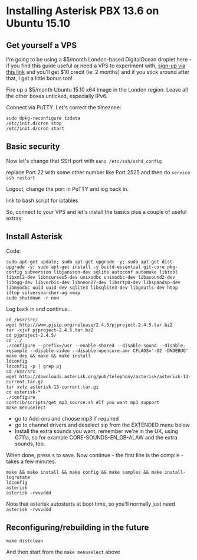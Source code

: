 # Installing Asterisk PBX 13.6 on Ubuntu 15.10

## Get yourself a VPS

I'm going to be using a $5/month London-based DigitalOcean droplet here - if you find this guide useful or need a VPS to experiment with, [sign-up via this link](https://www.digitalocean.com/?refcode=3e12153ab02b) and you'll get $10 credit (ie: 2 months) and if you stick around after that, I get a little bonus too!

Fire up a $5/month Ubuntu 15.10 x64 image in the London region.
Leave all the other boxes unticked, especially IPv6.

Connect via PuTTY. Let's correct the timezone:

````
sudo dpkg-reconfigure tzdata
/etc/init.d/cron stop
/etc/init.d/cron start
````

## Basic security

Now let's change that SSH port with `nano /etc/ssh/sshd_config`

replace Port 22 with some other number like Port 2525 and then do `service ssh restart`

Logout, change the port in PuTTY and log back in. 

link to bash script for iptables

So, connect to your VPS and let's install the basics plus a couple of useful extras:

## Install Asterisk

Code:
```
sudo apt-get update; sudo apt-get upgrade -y; sudo apt-get dist-upgrade -y; sudo apt-get install -y build-essential git-core pkg-config subversion libjansson-dev sqlite autoconf automake libtool libxml2-dev libncurses5-dev unixodbc unixodbc-dev libasound2-dev libogg-dev libvorbis-dev libneon27-dev libsrtp0-dev libspandsp-dev libmyodbc uuid uuid-dev sqlite3 libsqlite3-dev libgnutls-dev htop iftop silversearcher-ag nmap
sudo shutdown -r now
```

Log back in and continue...


```
cd /usr/src/
wget http://www.pjsip.org/release/2.4.5/pjproject-2.4.5.tar.bz2
tar -xjvf pjproject-2.4.5.tar.bz2
cd pjproject-2.4.5/
cd ../
./configure --prefix=/usr --enable-shared --disable-sound --disable-resample --disable-video --disable-opencore-amr CFLAGS='-O2 -DNDEBUG'
make dep && make && make install
ldconfig
ldconfig -p | grep pj
cd /usr/src
wget http://downloads.asterisk.org/pub/telephony/asterisk/asterisk-13-current.tar.gz
tar xvfz asterisk-13-current.tar.gz
cd asterisk-*
./configure
contrib/scripts/get_mp3_source.sh #If you want mp3 support
make menuselect
```

- go to Add-ons and choose mp3 if required
- go to channel drivers and deselect sip from the EXTENDED menu below
- Install the extra sounds you want, remember we're in the UK, using G711a, so for example CORE-SOUNDS-EN_GB-ALAW and the extra sounds, too. 

When done, press s to save. Now continue - the first line is the compile - takes a few minutes.

```
make && make install && make config && make samples && make install-logrotate
ldconfig
asterisk
asterisk -rvvvddd
```

Note that asterisk autostarts at boot time, so you'll normally just need `asterisk -rvvvddd`  

## Reconfiguring/rebuilding in the future

    make distclean
    
And then start from the `make menuselect` above
